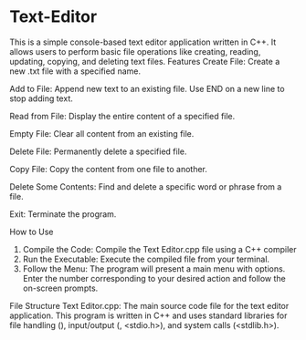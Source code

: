 # Text-Editor
This is a simple console-based text editor application written in C++. It allows users to perform basic file operations like creating, reading, updating, copying, and deleting text files.
Features
Create File: Create a new .txt file with a specified name.

Add to File: Append new text to an existing file. Use END on a new line to stop adding text.

Read from File: Display the entire content of a specified file.

Empty File: Clear all content from an existing file.

Delete File: Permanently delete a specified file.

Copy File: Copy the content from one file to another.

Delete Some Contents: Find and delete a specific word or phrase from a file.

Exit: Terminate the program.

How to Use
1. Compile the Code: Compile the Text Editor.cpp file using a C++ compiler
2. Run the Executable: Execute the compiled file from your terminal.
3. Follow the Menu: The program will present a main menu with options. Enter the number corresponding to your desired action and follow the on-screen prompts.

File Structure
Text Editor.cpp: The main source code file for the text editor application.
This program is written in C++ and uses standard libraries for file handling (<fstream>), input/output (<iostream>, <stdio.h>), and system calls (<stdlib.h>).
